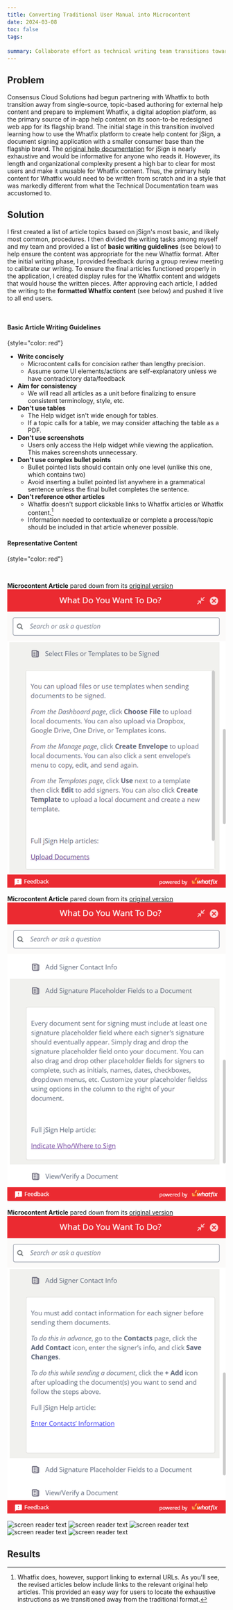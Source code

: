 ```yaml
---
title: Converting Traditional User Manual into Microcontent
date: 2024-03-08
toc: false
tags:
 
summary: Collaborate effort as technical writing team transitions toward more modern approach to help content
---
```


## Problem
Consensus Cloud Solutions had begun partnering with Whatfix to both transition away from single-source, topic-based authoring for external help content and prepare to implement Whatfix, a digital adoption platform, as the primary source of in-app help content on its soon-to-be redesigned web app for its flagship brand. The initial stage in this transition involved learning how to use the Whatfix platform to create help content for jSign, a document signing application with a smaller consumer base than the flagship brand. The [original help documentation](https://docs.jsign.com/help/index.htm) for jSign is nearly exhaustive and would be informative for anyone who reads it. However, its length and organizational complexity present a high bar to clear for most users and make it unusable for Whatfix content. Thus, the primary help content for Whatfix would need to be written from scratch and in a style that was markedly different from what the Technical Documentation team was accustomed to. 

## Solution
I first created a list of article topics based on jSign's most basic, and likely most common, procedures. I then divided the writing tasks among myself and my team and provided a list of **basic writing guidelines** (see below) to help ensure the content was appropriate for the new Whatfix format. After the initial writing phase, I provided feedback during a group review meeting to calibrate our writing. To ensure the final articles functioned properly in the application, I created display rules for the Whatfix content and widgets that would house the written pieces. After approving each article, I added the writing to the **formatted Whatfix content** (see below) and pushed it live to all end users. 

<br/>

#### Basic Article Writing Guidelines
{style="color: red"}

- **Write concisely**
  - Microcontent calls for concision rather than lengthy precision.
  - Assume some UI elements/actions are self-explanatory unless we have contradictory data/feedback  
- **Aim for consistency**
  - We will read all articles as a unit before finalizing to ensure consistent terminology, style, etc.
- **Don't use tables**
  - The Help widget isn't wide enough for tables.
  - If a topic calls for a table, we may consider attaching the table as a PDF.
- **Don't use screenshots**
  - Users only access the Help widget while viewing the application. This makes screenshots unnecessary.
- **Don't use complex bullet points**
  - Bullet pointed lists should contain only one level (unlike this one, which contains two)
  - Avoid inserting a bullet pointed list anywhere in a grammatical sentence unless the final bullet completes the sentence.
- **Don't reference other articles**
  - Whatfix doesn't support clickable links to Whatfix articles or Whatfix content.[^1]
  - Information needed to contextualize or complete a process/topic should be included in that article whenever possible. 

[^1]: Whatfix does, however, support linking to external URLs. As you'll see, the revised articles below include links to the relevant original help articles. This provided an easy way for users to locate the exhaustive instructions as we transitioned away from the traditional format. 

#### Representative Content
{style="color: red"}

<br/>

**Microcontent Article** pared down from its [original version](https://docs.jsign.com/help/webapp/thedashboardpg/uplddcmts.htm)
![screen reader text](jsignarticle1.png)

**Microcontent Article** pared down from its [original version](https://docs.jsign.com/help/webapp/themanagepg/indctwhowhr2sgn.htm)
![screen reader text](jsignarticle2.png)

**Microcontent Article** pared down from its [original version](https://docs.jsign.com/help/webapp/thecontactspg/entrcntctsinfo.htm)
![screen reader text](jsignarticle3.png)


![screen reader text](filename.png)
![screen reader text](filename.png)
![screen reader text](filename.png)
![screen reader text](filename.png)
![screen reader text](filename.png)

## Results



<!--more-->
